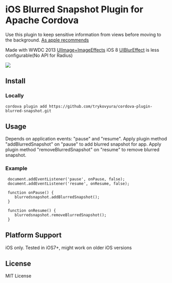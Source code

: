 # iOS Blurred Snapshot Plugin for Apache Cordova

Use this plugin to keep sensitive information from views before moving to the background.
[As apple recommends](https://developer.apple.com/library/ios/documentation/iPhone/Conceptual/iPhoneOSProgrammingGuide/BackgroundExecution/BackgroundExecution.html#//apple_ref/doc/uid/TP40007072-CH4-SW8.)

Made with WWDC 2013 [UIImage+ImageEffects](https://developer.apple.com/library/ios/samplecode/UIImageEffects/Listings/UIImageEffects_UIImageEffects_h.html#//apple_ref/doc/uid/DTS40013396-UIImageEffects_UIImageEffects_h-DontLinkElementID_8)
iOS 8 [UIBlurEffect](https://developer.apple.com/library/ios/documentation/UIKit/Reference/UIBlurEffect_Ref/) is less configurable(No API for Radius)

![](https://raw.github.com/trykovyura/cordova-plugin-blurred-snapshot/master/blurredScreenShot.jpg)

## Install

### Locally

```
cordova plugin add https://github.com/trykovyura/cordova-plugin-blurred-snapshot.git
```

## Usage

Depends on application events: "pause" and "resume".
Apply plugin method "addBlurredSnapshot" on "pause" to add blurred snapshot for app.
Apply plugin method "removeBlurredSnapshot" on "resume" to remove  blurred snapshot.

### Example
```
 document.addEventListener('pause', onPause, false);
 document.addEventListener('resume', onResume, false);

 function onPause() {
    blurredsnapshot.addBlurredSnapshot();
 }

 function onResume() {
    blurredsnapshot.removeBlurredSnapshot();
 }
```

## Platform Support

iOS only. Tested in iOS7+, might work on older iOS versions

## License

MIT License
